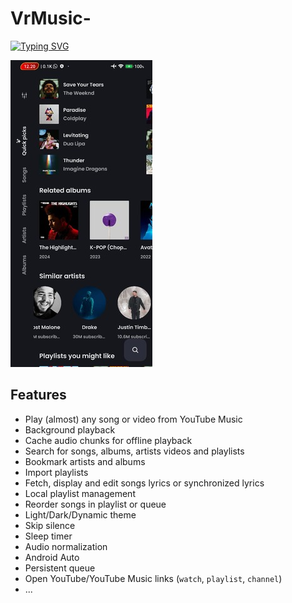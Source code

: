 # VrMusic-






[![Typing SVG](https://readme-typing-svg.demolab.com?font=Space&size=40&pause=1000&color=18F75A&random=false&width=435&lines=VrMusic;Online+Music+Streaming+App)](https://git.io/typing-svg)



  ![demo](demo.jpg) 


## Features
- Play (almost) any song or video from YouTube Music
- Background playback
- Cache audio chunks for offline playback
- Search for songs, albums, artists videos and playlists
- Bookmark artists and albums
- Import playlists
- Fetch, display and edit songs lyrics or synchronized lyrics
- Local playlist management
- Reorder songs in playlist or queue
- Light/Dark/Dynamic theme
- Skip silence
- Sleep timer
- Audio normalization
- Android Auto
- Persistent queue
- Open YouTube/YouTube Music links (`watch`, `playlist`, `channel`)
- ...
